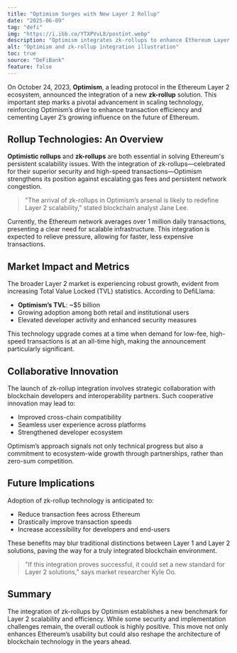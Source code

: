 ```yaml
---
title: "Optimism Surges with New Layer 2 Rollup"
date: "2025-06-09"
tag: "defi"
img: "https://i.ibb.co/YTXPVvL8/postint.webp"
description: "Optimism integrates zk-rollups to enhance Ethereum Layer 2 scalability"
alt: "Optimism and zk-rollup integration illustration"
toc: true
source: "DeFiBank"
feature: false
---
```


On October 24, 2023, **Optimism**, a leading protocol in the Ethereum Layer 2 ecosystem, announced the integration of a new **zk-rollup** solution. This important step marks a pivotal advancement in scaling technology, reinforcing Optimism’s drive to enhance transaction efficiency and cementing Layer 2’s growing influence on the future of Ethereum.

## Rollup Technologies: An Overview

**Optimistic rollups** and **zk-rollups** are both essential in solving Ethereum's persistent scalability issues. With the integration of zk-rollups—celebrated for their superior security and high-speed transactions—Optimism strengthens its position against escalating gas fees and persistent network congestion.

> "The arrival of zk-rollups in Optimism’s arsenal is likely to redefine Layer 2 scalability," stated blockchain analyst Jane Lee.

Currently, the Ethereum network averages over 1 million daily transactions, presenting a clear need for scalable infrastructure. This integration is expected to relieve pressure, allowing for faster, less expensive transactions.

## Market Impact and Metrics

The broader Layer 2 market is experiencing robust growth, evident from increasing Total Value Locked (TVL) statistics. According to DefiLlama:

- **Optimism’s TVL**: ~$5 billion
- Growing adoption among both retail and institutional users
- Elevated developer activity and enhanced security measures

This technology upgrade comes at a time when demand for low-fee, high-speed transactions is at an all-time high, making the announcement particularly significant.

## Collaborative Innovation

The launch of zk-rollup integration involves strategic collaboration with blockchain developers and interoperability partners. Such cooperative innovation may lead to:

- Improved cross-chain compatibility
- Seamless user experience across platforms
- Strengthened developer ecosystem

Optimism’s approach signals not only technical progress but also a commitment to ecosystem-wide growth through partnerships, rather than zero-sum competition.

## Future Implications

Adoption of zk-rollup technology is anticipated to:

- Reduce transaction fees across Ethereum
- Drastically improve transaction speeds
- Increase accessibility for developers and end-users

These benefits may blur traditional distinctions between Layer 1 and Layer 2 solutions, paving the way for a truly integrated blockchain environment.

> "If this integration proves successful, it could set a new standard for Layer 2 solutions," says market researcher Kyle Oo.

## Summary

The integration of zk-rollups by Optimism establishes a new benchmark for Layer 2 scalability and efficiency. While some security and implementation challenges remain, the overall outlook is highly positive. This move not only enhances Ethereum’s usability but could also reshape the architecture of blockchain technology in the years ahead.